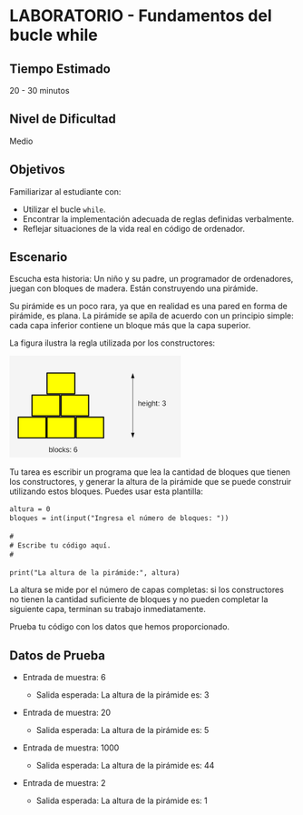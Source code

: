 # LABORATORIO - Fundamentos del bucle while

## Tiempo Estimado

20 - 30 minutos

## Nivel de Dificultad

Medio

## Objetivos

Familiarizar al estudiante con:

* Utilizar el bucle `while`.
* Encontrar la implementación adecuada de reglas definidas verbalmente.
* Reflejar situaciones de la vida real en código de ordenador.

## Escenario

Escucha esta historia: Un niño y su padre, un programador de ordenadores, juegan con bloques de madera. Están construyendo una pirámide.

Su pirámide es un poco rara, ya que en realidad es una pared en forma de pirámide, es plana. La pirámide se apila de acuerdo con un principio simple: cada capa inferior contiene un bloque más que la capa superior.

La figura ilustra la regla utilizada por los constructores:

![piramide](img/piramide.png)

Tu tarea es escribir un programa que lea la cantidad de bloques que tienen los constructores, y generar la altura de la pirámide que se puede construir utilizando estos bloques. Puedes usar esta plantilla:

```
altura = 0
bloques = int(input("Ingresa el número de bloques: "))

#
# Escribe tu código aquí.
#	

print("La altura de la pirámide:", altura)
```

La altura se mide por el número de capas completas: si los constructores no tienen la cantidad suficiente de bloques y no pueden completar la siguiente capa, terminan su trabajo inmediatamente.

Prueba tu código con los datos que hemos proporcionado.

## Datos de Prueba

* Entrada de muestra: 6
    * Salida esperada: La altura de la pirámide es: 3

* Entrada de muestra: 20
    * Salida esperada: La altura de la pirámide es: 5

* Entrada de muestra: 1000
    * Salida esperada: La altura de la pirámide es: 44

* Entrada de muestra: 2
    * Salida esperada: La altura de la pirámide es: 1

